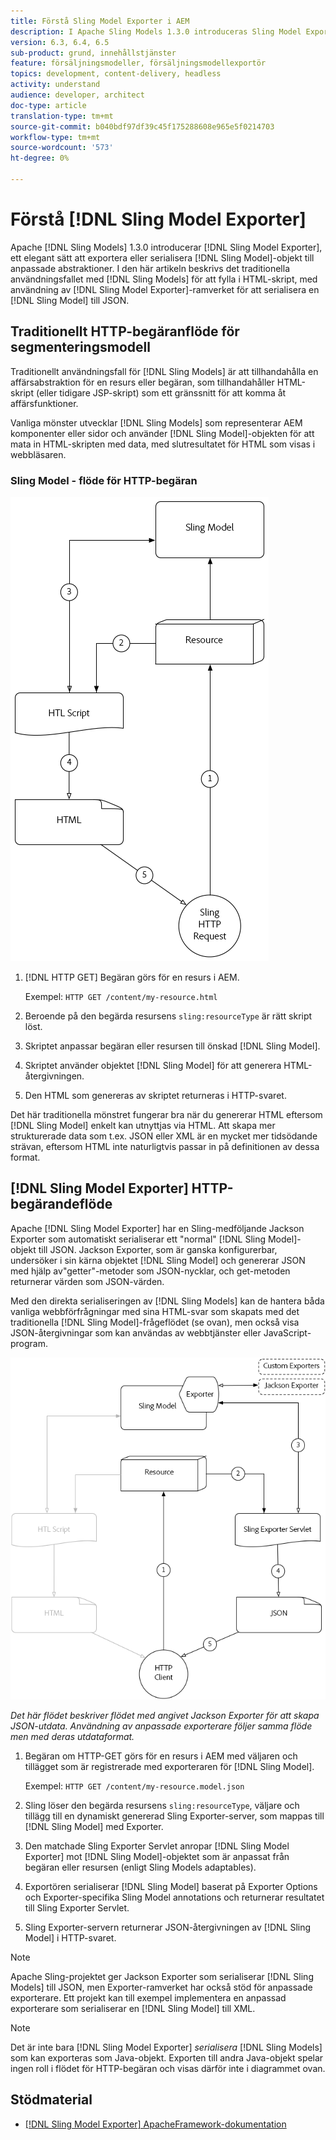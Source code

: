 ```yaml
---
title: Förstå Sling Model Exporter i AEM
description: I Apache Sling Models 1.3.0 introduceras Sling Model Exporter, ett elegant sätt att exportera eller serialisera Sling Model-objekt till anpassade abstraktioner. I den här artikeln beskrivs det traditionella sättet att använda Sling-modeller för att fylla i HTML-skript, med hjälp av Sling Model Exporter-ramverket för att serialisera en Sling-modell till JSON.
version: 6.3, 6.4, 6.5
sub-product: grund, innehållstjänster
feature: försäljningsmodeller, försäljningsmodellexportör
topics: development, content-delivery, headless
activity: understand
audience: developer, architect
doc-type: article
translation-type: tm+mt
source-git-commit: b040bdf97df39c45f175288608e965e5f0214703
workflow-type: tm+mt
source-wordcount: '573'
ht-degree: 0%

---
```



# Förstå [!DNL Sling Model Exporter]

Apache [!DNL Sling Models] 1.3.0 introducerar [!DNL Sling Model Exporter], ett elegant sätt att exportera eller serialisera [!DNL Sling Model]-objekt till anpassade abstraktioner. I den här artikeln beskrivs det traditionella användningsfallet med [!DNL Sling Models] för att fylla i HTML-skript, med användning av [!DNL Sling Model Exporter]-ramverket för att serialisera en [!DNL Sling Model] till JSON.

## Traditionellt HTTP-begäranflöde för segmenteringsmodell

Traditionellt användningsfall för [!DNL Sling Models] är att tillhandahålla en affärsabstraktion för en resurs eller begäran, som tillhandahåller HTML-skript (eller tidigare JSP-skript) som ett gränssnitt för att komma åt affärsfunktioner.

Vanliga mönster utvecklar [!DNL Sling Models] som representerar AEM komponenter eller sidor och använder [!DNL Sling Model]-objekten för att mata in HTML-skripten med data, med slutresultatet för HTML som visas i webbläsaren.

### Sling Model - flöde för HTTP-begäran

![Förfrågningsflöde för segmenteringsmodell](./assets/understand-sling-model-exporter/sling-model-request-flow.png)

1. [!DNL HTTP GET] Begäran görs för en resurs i AEM.

   Exempel: `HTTP GET /content/my-resource.html`

1. Beroende på den begärda resursens `sling:resourceType` är rätt skript löst.

1. Skriptet anpassar begäran eller resursen till önskad [!DNL Sling Model].

1. Skriptet använder objektet [!DNL Sling Model] för att generera HTML-återgivningen.

1. Den HTML som genereras av skriptet returneras i HTTP-svaret.

Det här traditionella mönstret fungerar bra när du genererar HTML eftersom [!DNL Sling Model] enkelt kan utnyttjas via HTML. Att skapa mer strukturerade data som t.ex. JSON eller XML är en mycket mer tidsödande strävan, eftersom HTML inte naturligtvis passar in på definitionen av dessa format.

## [!DNL Sling Model Exporter] HTTP-begärandeflöde

Apache [!DNL Sling Model Exporter] har en Sling-medföljande Jackson Exporter som automatiskt serialiserar ett &quot;normal&quot; [!DNL Sling Model]-objekt till JSON. Jackson Exporter, som är ganska konfigurerbar, undersöker i sin kärna objektet [!DNL Sling Model] och genererar JSON med hjälp av&quot;getter&quot;-metoder som JSON-nycklar, och get-metoden returnerar värden som JSON-värden.

Med den direkta serialiseringen av [!DNL Sling Models] kan de hantera båda vanliga webbförfrågningar med sina HTML-svar som skapats med det traditionella [!DNL Sling Model]-frågeflödet (se ovan), men också visa JSON-återgivningar som kan användas av webbtjänster eller JavaScript-program.

![Sling Model Exporter - flöde för HTTP-begäran](./assets/understand-sling-model-exporter/sling-model-exporter-request-flow.png)

*Det här flödet beskriver flödet med angivet Jackson Exporter för att skapa JSON-utdata. Användning av anpassade exporterare följer samma flöde men med deras utdataformat.*

1. Begäran om HTTP-GET görs för en resurs i AEM med väljaren och tillägget som är registrerade med exporteraren för [!DNL Sling Model].

   Exempel: `HTTP GET /content/my-resource.model.json`

1. Sling löser den begärda resursens `sling:resourceType`, väljare och tillägg till en dynamiskt genererad Sling Exporter-server, som mappas till [!DNL Sling Model] med Exporter.
1. Den matchade Sling Exporter Servlet anropar [!DNL Sling Model Exporter] mot [!DNL Sling Model]-objektet som är anpassat från begäran eller resursen (enligt Sling Models adaptables).
1. Exportören serialiserar [!DNL Sling Model] baserat på Exporter Options och Exporter-specifika Sling Model annotations och returnerar resultatet till Sling Exporter Servlet.
1. Sling Exporter-servern returnerar JSON-återgivningen av [!DNL Sling Model] i HTTP-svaret.

>[!NOTE]
>
>Apache Sling-projektet ger Jackson Exporter som serialiserar [!DNL Sling Models] till JSON, men Exporter-ramverket har också stöd för anpassade exporterare. Ett projekt kan till exempel implementera en anpassad exporterare som serialiserar en [!DNL Sling Model] till XML.

>[!NOTE]
>
>Det är inte bara [!DNL Sling Model Exporter] *serialisera* [!DNL Sling Models] som kan exporteras som Java-objekt. Exporten till andra Java-objekt spelar ingen roll i flödet för HTTP-begäran och visas därför inte i diagrammet ovan.

## Stödmaterial

* [ [!DNL Sling Model Exporter] ApacheFramework-dokumentation](https://sling.apache.org/documentation/bundles/models.html#exporter-framework-since-130)
